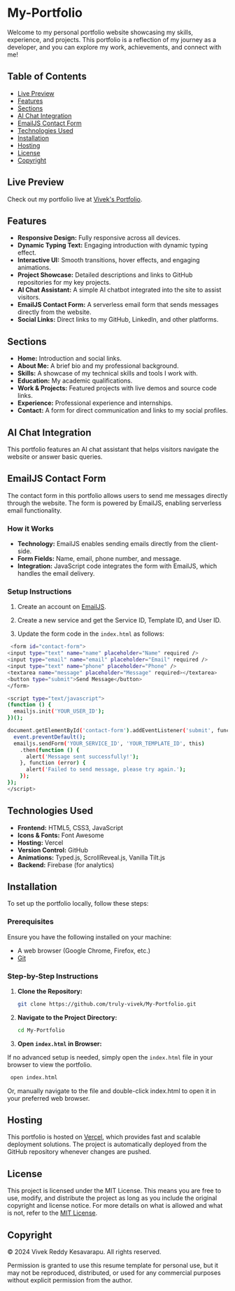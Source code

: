 # My-Portfolio

 Welcome to my personal portfolio website showcasing my skills, experience, and projects. This portfolio is a reflection of my journey as a developer, and you can explore my work, achievements, and connect with 
  me!
  
## Table of Contents
-   [Live Preview](#live-preview)
-   [Features](#features)
-   [Sections](#sections)
-   [AI Chat Integration](#ai-chat-integration)
-   [EmailJS Contact Form](#emailjs-contact-form)
-   [Technologies Used](#technologies-used)
-   [Installation](#installation)
-   [Hosting](#hosting)
-   [License](#license)
-   [Copyright](#copyright)
## Live Preview
Check out my portfolio live at [Vivek's Portfolio](https://vivek76.vercel.app/).

## Features
- **Responsive Design:** Fully responsive across all devices.
- **Dynamic Typing Text:** Engaging introduction with dynamic typing effect.
- **Interactive UI:** Smooth transitions, hover effects, and engaging animations.
- **Project Showcase:** Detailed descriptions and links to GitHub repositories for my key projects.
- **AI Chat Assistant:** A simple AI chatbot integrated into the site to assist visitors.
- **EmailJS Contact Form:** A serverless email form that sends messages directly from the website.
- **Social Links:** Direct links to my GitHub, LinkedIn, and other platforms.

## Sections
- **Home:** Introduction and social links.
- **About Me:** A brief bio and my professional background.
- **Skills:** A showcase of my technical skills and tools I work with.
- **Education:** My academic qualifications.
- **Work & Projects:** Featured projects with live demos and source code links.
- **Experience:** Professional experience and internships.
- **Contact:** A form for direct communication and links to my social profiles.

## AI Chat Integration

This portfolio features an AI chat assistant that helps visitors navigate the website or answer basic queries.

EmailJS Contact Form
--------------------

The contact form in this portfolio allows users to send me messages directly through the website. The form is powered by EmailJS, enabling serverless email functionality.

### How it Works

-   **Technology:** EmailJS enables sending emails directly from the client-side.
-   **Form Fields:** Name, email, phone number, and message.
-   **Integration:** JavaScript code integrates the form with EmailJS, which handles the email delivery.

### Setup Instructions

1.  Create an account on [EmailJS](https://www.emailjs.com/).

2.  Create a new service and get the Service ID, Template ID, and User ID.

3.  Update the form code in the `index.html` as follows:
  ```bash
   <form id="contact-form">
  <input type="text" name="name" placeholder="Name" required />
  <input type="email" name="email" placeholder="Email" required />
  <input type="text" name="phone" placeholder="Phone" />
  <textarea name="message" placeholder="Message" required></textarea>
  <button type="submit">Send Message</button>
</form>

<script type="text/javascript">
  (function () {
    emailjs.init('YOUR_USER_ID');
  })();

  document.getElementById('contact-form').addEventListener('submit', function (event) {
    event.preventDefault();
    emailjs.sendForm('YOUR_SERVICE_ID', 'YOUR_TEMPLATE_ID', this)
      .then(function () {
        alert('Message sent successfully!');
      }, function (error) {
        alert('Failed to send message, please try again.');
      });
  });
</script>
```
Technologies Used
-----------------

-   **Frontend:** HTML5, CSS3, JavaScript
-   **Icons & Fonts:** Font Awesome
-   **Hosting:** Vercel
-   **Version Control:** GitHub
-   **Animations:** Typed.js, ScrollReveal.js, Vanilla Tilt.js
-   **Backend:** Firebase (for analytics)

Installation
------------

To set up the portfolio locally, follow these steps:

### Prerequisites

Ensure you have the following installed on your machine:

-   A web browser (Google Chrome, Firefox, etc.)
-   [Git](https://git-scm.com/)
### Step-by-Step Instructions

1.  **Clone the Repository:**
    ```bash
    git clone https://github.com/truly-vivek/My-Portfolio.git
    ```
2. **Navigate to the Project Directory:**

    ```bash
    cd My-Portfolio
    ```
3. **Open `index.html` in Browser:**

If no advanced setup is needed, simply open the `index.html` file in your browser to view the portfolio.
  ```bash
   open index.html
```
Or, manually navigate to the file and double-click index.html to open it in your preferred web browser.
## Hosting


This portfolio is hosted on [Vercel](https://vercel.com/), which provides fast and scalable deployment solutions. The project is automatically deployed from the GitHub repository whenever changes are pushed.

## License


This project is licensed under the MIT License. This means you are free to use, modify, and distribute the project as long as you include the original copyright and license notice. For more details on what is allowed and what is not, refer to the [MIT License](./LICENSE).

## Copyright

&copy; 2024 Vivek Reddy Kesavarapu. All rights reserved.

Permission is granted to use this resume template for personal use, but it may not be reproduced, distributed, or used for any commercial purposes without explicit permission from the author.
